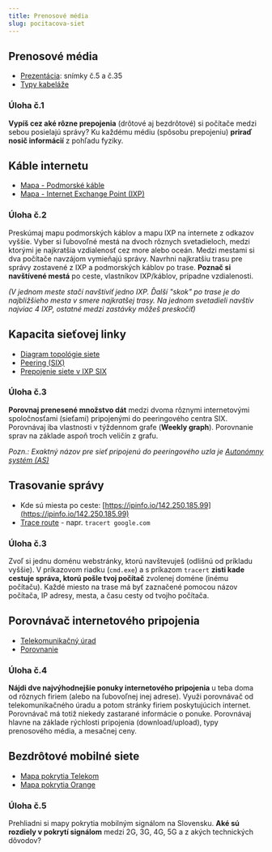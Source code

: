 ```yaml
---
title: Prenosové média
slug: pocitacova-siet
---
```


## Prenosové média
- [Prezentácia](/slides/pocitacove-siete.pdf): snímky č.5 a č.35
- [Typy kabeláže](http://upol.jecool.net/sk/7-sietove-technicke-prostriedky/7-1-prenosove-media-pocitacovych-sieti/)

### Úloha č.1
**Vypíš cez aké rôzne prepojenia** (drôtové aj bezdrôtové) si počítače medzi sebou posielajú správy?
Ku každému médiu (spôsobu prepojeniu) **priraď nosič informácií** z pohľadu fyziky.


## Káble internetu
- [Mapa - Podmorské káble](https://www.submarinecablemap.com/)
- [Mapa - Internet Exchange Point (IXP)](https://www.internetexchangemap.com/)


### Úloha č.2
Preskúmaj mapu podmorských káblov a mapu IXP na internete z odkazov vyššie. Vyber si ľubovoľné mestá na dvoch rôznych svetadieloch, medzi ktorými je najkratšia vzdialenosť cez more alebo oceán. Medzi mestami si dva počítače navzájom vymieňajú správy.  Navrhni najkratšiu trasu pre správy zostavené z IXP a podmorských káblov po trase. **Poznač si navštívené mestá** po ceste, vlastníkov IXP/káblov, prípadne vzdialenosti. 

*(V jednom meste stačí navštíviť jedno IXP. Ďalší "skok" po trase je do najbližšieho mesta v smere najkratšej trasy. Na jednom svetadieli navštív najviac 4 IXP, ostatné medzi zastávky môžeš preskočiť)*


## Kapacita sieťovej linky
- [Diagram topológie siete](https://www.vnet.sk/sk/spolocne/topologia-siete/)
- [Peering (SIX)](https://www.six.sk/)
- [Prepojenie siete v IXP SIX](https://www.six.sk/index.php?page=pripojene_siete)

### Úloha č.3
**Porovnaj prenesené množstvo dát** medzi dvoma rôznymi internetovými spoločnosťami (sieťami) pripojenými do peeringového centra SIX. Porovnávaj iba vlastnosti v týždennom grafe (**Weekly graph**). Porovnanie sprav na základe aspoň troch veličín z grafu.

*Pozn.: Exaktný názov pre sieť pripojenú do peeringového uzla je [Autonómny systém (AS)](https://cs.wikipedia.org/wiki/Autonomn%C3%AD_syst%C3%A9m)*


## Trasovanie správy
- Kde sú miesta po ceste: [https://ipinfo.io/142.250.185.99](https://ipinfo.io/142.250.185.99)
- [Trace route](https://cs.wikipedia.org/wiki/Traceroute) - napr. `tracert google.com`

### Úloha č.3
Zvoľ si jednu doménu webstránky, ktorú navštevuješ (odlišnú od príkladu vyššie). V príkazovom riadku (`cmd.exe`) a s príkazom `tracert` **zisti kade cestuje správa, ktorú pošle tvoj počítač** zvolenej doméne (inému počítaču). Každé miesto na trase má byť zaznačené pomocou názov počítača, IP adresy, mesta, a času cesty od tvojho počítača. 


## Porovnávač internetového pripojenia
- [Telekomunikačný úrad](https://www.teleoff.gov.sk/)
- [Porovnanie](http://porovnavacinternetu.sk/)

### Úloha č.4
**Nájdi dve najvýhodnejšie ponuky internetového pripojenia** u teba doma od rôznych firiem (alebo na ľubovoľnej inej adrese). Využi porovnávač od telekomunikačného úradu a potom stránky firiem poskytujúcich internet. Porovnávač má totiž niekedy zastarané informácie o ponuke. Porovnávaj hlavne na základe rýchlosti pripojenia (download/upload), typy prenosového média, a mesačnej ceny.

## Bezdrôtové mobilné siete
- [Mapa pokrytia Telekom](https://www.telekom.sk/mapa)
- [Mapa pokrytia Orange](https://www.orange.sk/onas/mapa-pokrytia/)


### Úloha č.5
Prehliadni si mapy pokrytia mobilným signálom na Slovensku. **Aké sú rozdiely v pokrytí signálom** medzi 2G, 3G, 4G, 5G a z akých technických dôvodov?


